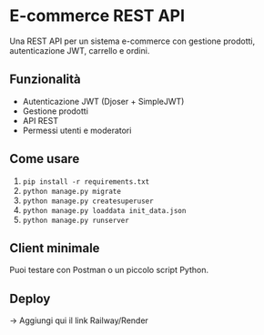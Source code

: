 # E-commerce REST API

Una REST API per un sistema e-commerce con gestione prodotti, autenticazione JWT, carrello e ordini.

## Funzionalità
- Autenticazione JWT (Djoser + SimpleJWT)
- Gestione prodotti
- API REST
- Permessi utenti e moderatori

## Come usare
1. `pip install -r requirements.txt`
2. `python manage.py migrate`
3. `python manage.py createsuperuser`
4. `python manage.py loaddata init_data.json`
5. `python manage.py runserver`

## Client minimale
Puoi testare con Postman o un piccolo script Python.

## Deploy
→ Aggiungi qui il link Railway/Render
